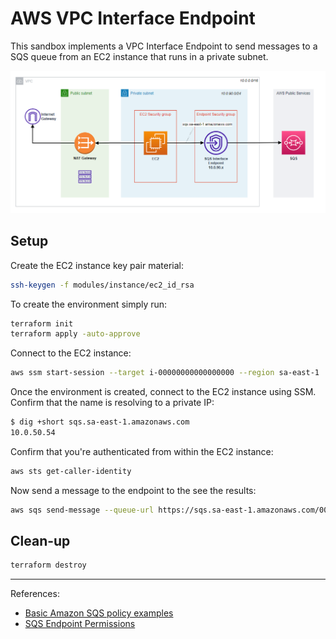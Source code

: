 # AWS VPC Interface Endpoint

This sandbox implements a VPC Interface Endpoint to send messages to a SQS queue from an EC2 instance that runs in a private subnet.

<img src=".diagrams/endpoint.png" width=900 />

## Setup

Create the EC2 instance key pair material:

```sh
ssh-keygen -f modules/instance/ec2_id_rsa
```

To create the environment simply run:

```sh
terraform init
terraform apply -auto-approve
```

Connect to the EC2 instance:

```sh
aws ssm start-session --target i-00000000000000000 --region sa-east-1
```

Once the environment is created, connect to the EC2 instance using SSM. Confirm that the name is resolving to a private IP:

```sh
$ dig +short sqs.sa-east-1.amazonaws.com
10.0.50.54
```

Confirm that you're authenticated from within the EC2 instance:

```sh
aws sts get-caller-identity
```

Now send a message to the endpoint to the see the results:

```sh
aws sqs send-message --queue-url https://sqs.sa-east-1.amazonaws.com/000000000000/my-private-queue --message-body Hello
```

## Clean-up

```sh
terraform destroy
```

---

References:
- [Basic Amazon SQS policy examples](https://docs.aws.amazon.com/AWSSimpleQueueService/latest/SQSDeveloperGuide/sqs-basic-examples-of-sqs-policies.html)
- [SQS Endpoint Permissions](https://docs.aws.amazon.com/AWSSimpleQueueService/latest/SQSDeveloperGuide/sqs-internetwork-traffic-privacy.html#sqs-vpc-endpoints)

